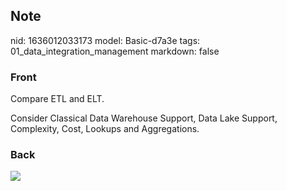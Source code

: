 ## Note
nid: 1636012033173
model: Basic-d7a3e
tags: 01_data_integration_management
markdown: false

### Front
Compare ETL and ELT.<div>
</div><div>Consider Classical Data Warehouse Support, Data Lake Support, Complexity, Cost, Lookups and Aggregations.</div>

### Back
<img src="paste-f6d8810fbfc8457544cafa32fc32e331a3cb0c6d.jpg">
